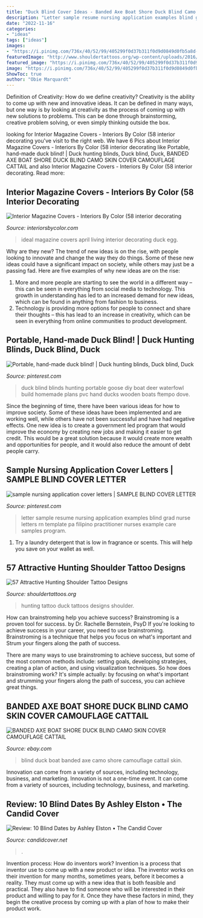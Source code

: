 ```yaml
---
title: "Duck Blind Cover Ideas - Banded Axe Boat Shore Duck Blind Camo Skin Cover Camouflage Cattail"
description: "Letter sample resume nursing application examples blind grad nurse letters rn template pa filipino practitioner nurses example care samples program"
date: "2022-11-16"
categories:
- "ideas"
tags: ["ideas"]
images:
- "https://i.pinimg.com/736x/40/52/99/405299f0d37b311f0d9d0849d0fb5a8d--application-cover-letter-cover-letter-sample.jpg"
featuredImage: "http://www.shouldertattoos.org/wp-content/uploads/2016/06/Duck-Hunting-Tattoo-st4038.jpg"
featured_image: "https://i.pinimg.com/736x/40/52/99/405299f0d37b311f0d9d0849d0fb5a8d--application-cover-letter-cover-letter-sample.jpg"
image: "https://i.pinimg.com/736x/40/52/99/405299f0d37b311f0d9d0849d0fb5a8d--application-cover-letter-cover-letter-sample.jpg"
ShowToc: true
author: "Obie Marquardt"
---
```



Definition of Creativity: How do we define creativity?
Creativity is the ability to come up with new and innovative ideas. It can be defined in many ways, but one way is by looking at creativity as the process of coming up with new solutions to problems. This can be done through brainstorming, creative problem solving, or even simply thinking outside the box.

	

		
looking for Interior Magazine Covers - Interiors By Color (58 interior decorating you've visit to the right web. We have 6 Pics about Interior Magazine Covers - Interiors By Color (58 interior decorating like Portable, hand-made duck blind! | Duck hunting blinds, Duck blind, Duck, BANDED AXE BOAT SHORE DUCK BLIND CAMO SKIN COVER CAMOUFLAGE CATTAIL and also Interior Magazine Covers - Interiors By Color (58 interior decorating. Read more:
		
    
## Interior Magazine Covers - Interiors By Color (58 Interior Decorating

<img loading=lazy src="https://www.interiorsbycolor.com/wp-content/uploads/2017/03/Ideal-Home-April-2014-Cover.jpg" onerror="this.onerror=null;this.src='https://tse1.mm.bing.net/th?id=OIP.9tEU_9oQaPPXR4JjLIiClgHaKA&amp;pid=15.1';" alt="Interior Magazine Covers - Interiors By Color (58 interior decorating">

_Source: interiorsbycolor.com_

>ideal magazine covers april living interior decorating duck egg. 

	

Why are they new?
The trend of new ideas is on the rise, with people looking to innovate and change the way they do things. Some of these new ideas could have a significant impact on society, while others may just be a passing fad. Here are five examples of why new ideas are on the rise: 
1) More and more people are starting to see the world in a different way – this can be seen in everything from social media to technology. This growth in understanding has led to an increased demand for new ideas, which can be found in anything from fashion to business. 
2) Technology is providing more options for people to connect and share their thoughts – this has lead to an increase in creativity, which can be seen in everything from online communities to product development.

    
## Portable, Hand-made Duck Blind! | Duck Hunting Blinds, Duck Blind, Duck

<img loading=lazy src="https://i.pinimg.com/736x/2d/e7/8d/2de78d9faf63756d1284d275824bd1b9--waterfowl-hunting-duck-hunting.jpg" onerror="this.onerror=null;this.src='https://tse4.mm.bing.net/th?id=OIP.RVbOdjWx9HbFsbpiCGx2IwHaFi&amp;pid=15.1';" alt="Portable, hand-made duck blind! | Duck hunting blinds, Duck blind, Duck">

_Source: pinterest.com_

>duck blind blinds hunting portable goose diy boat deer waterfowl build homemade plans pvc hand ducks wooden boats ftempo dove. 

	

Since the beginning of time, there have been various ideas for how to improve society. Some of these ideas have been implemented and are working well, while others have not been successful and have had negative effects. One new idea is to create a government led program that would improve the economy by creating new jobs and making it easier to get credit. This would be a great solution because it would create more wealth and opportunities for people, and it would also reduce the amount of debt people carry.

    
## Sample Nursing Application Cover Letters | SAMPLE BLIND COVER LETTER

<img loading=lazy src="https://i.pinimg.com/736x/40/52/99/405299f0d37b311f0d9d0849d0fb5a8d--application-cover-letter-cover-letter-sample.jpg" onerror="this.onerror=null;this.src='https://tse4.mm.bing.net/th?id=OIP.LmOLDCx9xEugp1-WYHzKigHaJl&amp;pid=15.1';" alt="sample nursing application cover letters | SAMPLE BLIND COVER LETTER">

_Source: pinterest.com_

>letter sample resume nursing application examples blind grad nurse letters rn template pa filipino practitioner nurses example care samples program. 

	

1. Try a laundry detergent that is low in fragrance or scents. This will help you save on your wallet as well.

    
## 57 Attractive Hunting Shoulder Tattoo Designs

<img loading=lazy src="http://www.shouldertattoos.org/wp-content/uploads/2016/06/Duck-Hunting-Tattoo-st4038.jpg" onerror="this.onerror=null;this.src='https://tse1.mm.bing.net/th?id=OIP.tpEcJVJ97TfWO2EQjuSTBQHaJ4&amp;pid=15.1';" alt="57 Attractive Hunting Shoulder Tattoo Designs">

_Source: shouldertattoos.org_

>hunting tattoo duck tattoos designs shoulder. 

	

How can brainstroming help you achieve success?
Brainstroming is a proven tool for success. by Dr. Rachelle Bernstein, PsyD
If you're looking to achieve success in your career, you need to use brainstroming. Brainstroming is a technique that helps you focus on what's important and Strum your fingers along the path of success.

There are many ways to use brainstroming to achieve success, but some of the most common methods include: setting goals, developing strategies, creating a plan of action, and using visualization techniques. So how does brainstroming work? It's simple actually: by focusing on what's important and strumming your fingers along the path of success, you can achieve great things.

    
## BANDED AXE BOAT SHORE DUCK BLIND CAMO SKIN COVER CAMOUFLAGE CATTAIL

<img loading=lazy src="http://i.ebayimg.com/images/i/191667817465-0-1/s-l1000.jpg" onerror="this.onerror=null;this.src='https://tse4.mm.bing.net/th?id=OIP.ujE6KfY7Y82N75jzTpS8jAHaE1&amp;pid=15.1';" alt="BANDED AXE BOAT SHORE DUCK BLIND CAMO SKIN COVER CAMOUFLAGE CATTAIL">

_Source: ebay.com_

>blind duck boat banded axe camo shore camouflage cattail skin. 

	

Innovation can come from a variety of sources, including technology, business, and marketing.
Innovation is not a one-time event. It can come from a variety of sources, including technology, business, and marketing.

    
## Review: 10 Blind Dates By Ashley Elston • The Candid Cover

<img loading=lazy src="https://i0.wp.com/candidcover.net/wp-content/uploads/10BlindDates_Cover.jpg?fit=1688%2C2550&amp;ssl=1" onerror="this.onerror=null;this.src='https://tse1.mm.bing.net/th?id=OIP.6ulhRNS_5r26qn_IVuLsFgHaLM&amp;pid=15.1';" alt="Review: 10 Blind Dates by Ashley Elston • The Candid Cover">

_Source: candidcover.net_

>. 

	

Invention process: How do inventors work?
Invention is a process that inventor use to come up with a new product or idea. The inventor works on their invention for many months, sometimes years, before it becomes a reality. They must come up with a new idea that is both feasible and practical. They also have to find someone who will be interested in their product and willing to pay for it. Once they have these factors in mind, they begin the creative process by coming up with a plan of how to make their product work.

